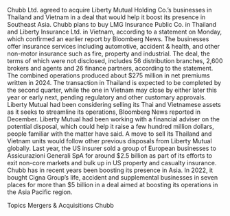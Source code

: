 Chubb Ltd. agreed to acquire Liberty Mutual Holding Co.’s businesses in Thailand and Vietnam in a deal that would help it boost its presence in Southeast Asia.
Chubb plans to buy LMG Insurance Public Co. in Thailand and Liberty Insurance Ltd. in Vietnam, according to a statement on Monday, which confirmed an earlier report by Bloomberg News. The businesses offer insurance services including automotive, accident & health, and other non-motor insurance such as fire, property and industrial.
The deal, the terms of which were not disclosed, includes 56 distribution branches, 2,600 brokers and agents and 26 finance partners, according to the statement. The combined operations produced about $275 million in net premiums written in 2024. The transaction in Thailand is expected to be completed by the second quarter, while the one in Vietnam may close by either later this year or early next, pending regulatory and other customary approvals.
Liberty Mutual had been considering selling its Thai and Vietnamese assets as it seeks to streamline its operations, Bloomberg News reported in December. Liberty Mutual had been working with a financial adviser on the potential disposal, which could help it raise a few hundred million dollars, people familiar with the matter have said.
A move to sell its Thailand and Vietnam units would follow other previous disposals from Liberty Mutual globally. Last year, the US insurer sold a group of European businesses to Assicurazioni Generali SpA for around $2.5 billion as part of its efforts to exit non-core markets and bulk up in US property and casualty insurance.
Chubb has in recent years been boosting its presence in Asia. In 2022, it bought Cigna Group’s life, accident and supplemental businesses in seven places for more than $5 billion in a deal aimed at boosting its operations in the Asia Pacific region.

Topics
Mergers & Acquisitions
Chubb
